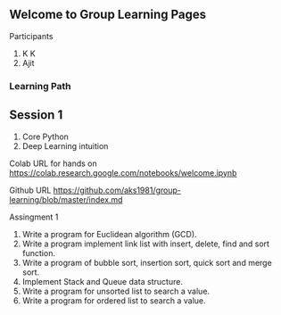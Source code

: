 ## Welcome to Group Learning Pages

Participants
1. K K
2. Ajit

### Learning Path

## Session 1
1. Core Python 
2. Deep Learning intuition

Colab URL for hands on
<https://colab.research.google.com/notebooks/welcome.ipynb>

Github URL
<https://github.com/aks1981/group-learning/blob/master/index.md>

Assingment 1
1. Write a program for Euclidean algorithm (GCD).
2. Write a program implement link list with insert, delete, find and sort function. 
3. Write a program of bubble sort, insertion sort, quick sort and merge sort.
4. Implement Stack and Queue data structure.
5. Write a program for unsorted list to search a value.
6. Write a program for ordered list to search a value.

